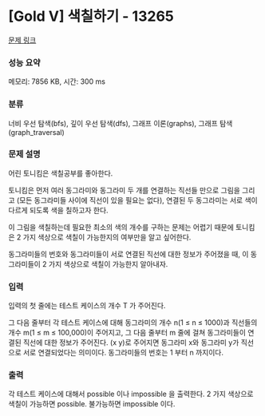 # [Gold V] 색칠하기 - 13265 

[문제 링크](https://www.acmicpc.net/problem/13265) 

### 성능 요약

메모리: 7856 KB, 시간: 300 ms

### 분류

너비 우선 탐색(bfs), 깊이 우선 탐색(dfs), 그래프 이론(graphs), 그래프 탐색(graph_traversal)

### 문제 설명

<p>어린 토니킴은 색칠공부를 좋아한다.</p>

<p>토니킴은 먼저 여러 동그라미와 동그라미 두 개를 연결하는 직선들 만으로 그림을 그리고 (모든 동그라미들 사이에 직선이 있을 필요는 없다), 연결된 두 동그라미는 서로 색이 다르게 되도록 색을 칠하고자 한다.</p>

<p>이 그림을 색칠하는데 필요한 최소의 색의 개수를 구하는 문제는 어렵기 때문에 토니킴은 2 가지 색상으로 색칠이 가능한지의 여부만을 알고 싶어한다.</p>

<p>동그라미들의 번호와 동그라미들이 서로 연결된 직선에 대한 정보가 주어졌을 때, 이 동그라미들이 2 가지 색상으로 색칠이 가능한지 알아내자.</p>

### 입력 

 <p>입력의 첫 줄에는 테스트 케이스의 개수 T 가 주어진다.</p>

<p>그 다음 줄부터 각 테스트 케이스에 대해 동그라미의 개수 n(1 ≤ n ≤ 1000)과 직선들의 개수 m(1 ≤ m ≤ 100,000)이 주어지고, 그 다음 줄부터 m 줄에 걸쳐 동그라미들이 연결된 직선에 대한 정보가 주어진다. (x y)로 주어지면 동그라미 x와 동그라미 y가 직선으로 서로 연결되었다는 의미이다. 동그라미들의 번호는 1 부터 n 까지이다.</p>

### 출력 

 <p>각 테스트 케이스에 대해서 possible 이나 impossible 을 출력한다. 2 가지 색상으로 색칠이 가능하면 possible. 불가능하면 impossible 이다.</p>

